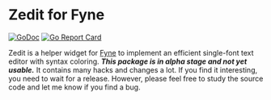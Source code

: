 # Zedit for Fyne

[![GoDoc](https://godoc.org/github.com/rasteric/zedit-fyne/go?status.svg)](https://godoc.org/github.com/rasteric/zedit-fyne)
[![Go Report Card](https://goreportcard.com/badge/github.com/rasteric/zedit-fyne)](https://goreportcard.com/report/github.com/rasteric/zedit-fyne)

Zedit is a helper widget for [Fyne](https://fyne.io) to implement an efficient single-font text editor with syntax coloring. ***This package is in alpha stage and not yet usable.*** It contains many hacks and changes a lot. If you find it interesting, you need to wait for a release. However, please feel free to study the source code and let me know if you find a bug.
